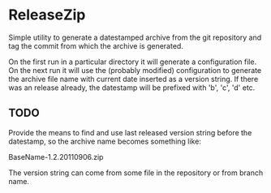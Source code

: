 # ReleaseZip

Simple utility to generate a datestamped archive from the git repository
and tag the commit from which the archive is generated. 

On the first run in a particular directory it will generate a
configuration file. On the next run it will use the (probably modified)
configuration to generate the archive file name with current date
inserted as a version string. If there was an release already, the
datestamp will be prefixed with 'b', 'c', 'd' etc. 

## TODO

Provide the means to find and use last released version string before
the datestamp, so the archive name becomes something like:

BaseName-1.2.20110906.zip

The version string can come from some file in the repository or from
branch name.


